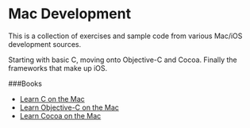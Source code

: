 # Mac Development
This is a collection of exercises and sample code from various Mac/iOS development sources.

Starting with basic C, moving onto Objective-C and Cocoa. Finally the frameworks that make up iOS.

###Books
* [Learn C on the Mac](http://www.apress.com/9781430218098)
* [Learn Objective-C on the Mac](http://www.apress.com/9781430218159)
* [Learn Cocoa on the Mac](http://www.apress.com/9781430218593)